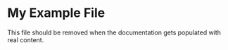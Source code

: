 # My Example File

This file should be removed when the documentation gets populated with real content.
